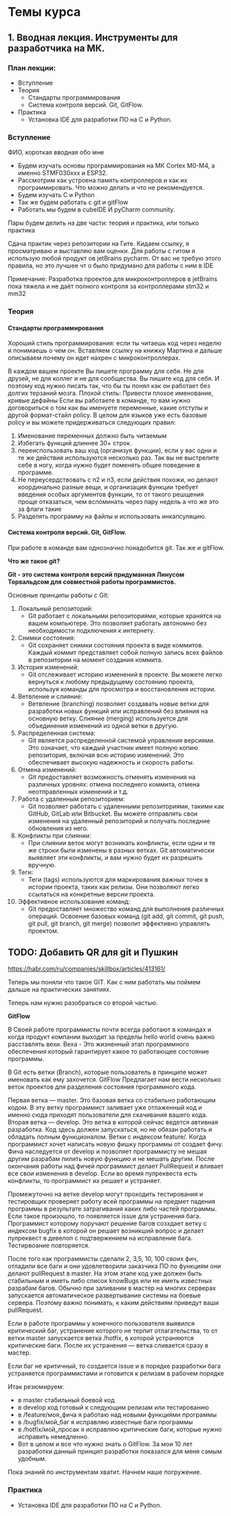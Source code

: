 # Темы курса

## 1. Вводная лекция. Инструменты для разработчика на МК.
### План лекции:
- Вступление
- Теория
  - Стандарты программирования
  - Система контроля версий. Git, GitFlow.
- Практика
  - Установка IDE для разработки ПО на С и Python.

### Вступление
ФИО, короткая вводная обо мне

- Будем изучать основы программирования на МК Cortex M0-M4, а именно STMF030xxx и ESP32.
- Рассмотрим как устроена память контроллеров и как их программировать. Что можно делать и что не рекомендуется.
- Будем изучать С и Python
- Так же будем работать с git и gitFlow
- Работать мы будем в cubeIDE И pyCharm community.

Пары будем делить на две части: теория и практика, или только практика

Сдача практик через репозитории на Гите. Кидаем ссылку, я просматриваю и выставляю вам оценки.
Для работы с гитом я использую любой продукт ов jetBrains pycharm. От  вас не требую этого правила, но это лучшее чт о было придумано для работы с ним в IDE

Примечание: 
	Разработка проектов для микроконтроллеров в jetBrains пока тяжела и не даёт полного контроля за контроллерами stm32 и mm32

### Теория
#### Стандарты программирования
Хороший стиль программирования: если ты читаешь код через неделю и понимаешь о чем он. 
Вставляем ссылку на книжку Мартина и дальше описываем почему он идет нахрен с микроконтроллерах. 

В каждом вашем проекте Вы пишете программу для себя. Не для друзей, не для коллег и не для сообщества. Вы пишите код для себя. И поэтому код нужно писать так, что бы ты понял как он работает без долгих терзаний мозга. 
Плохой стиль: 
Привести плохое именование, кривые дефайны
Если вы работаете в команде, то вам нужно договориться о том как вы именуете переменные, какие отступы и другой формат-стайл policy. В целом для языков уже есть базовые policy и вы можете придерживаться следующих правил:
1) Именование переменных должно быть читаемым
2) Избегать функций длиннее 30+ строк.
3) переиспользовать ваш код (организуя функции), если у вас одни и те же действия используются несколько раз. Так вы не выстрелите себе в ногу, когда нужно будет поменять общее поведение в программе.
4) Не переусердствовать с п2 и п3, если действия похожи, но делают координально разные вещи, и организация функции требует введения особых аргументов функции, то от такого решщения проще отказаться, чем вспоминать через пару недель а что же это за флаги такие
5) Разделять программу на файлы и использовать инкапсуляцию.

#### Система контроля версий. Git, GitFlow.
При работе в команде вам однозначно понадобится git. Так же и gitFlow.

**Что же такое git?**

**Git - это система контроля версий придуманная Линусом Торвальдсом для совместной работы программистов.**

Основные принципы работы с Git:
1. Локальный репозиторий:
   - Git работает с локальными репозиториями, которые хранятся на вашем компьютере. Это позволяет работать автономно без необходимости подключения к интернету.
2. Снимки состояния:
   - Git сохраняет снимки состояния проекта в виде коммитов. Каждый коммит представляет собой полную запись всех файлов в репозитории на момент создания коммита.
3. История изменений:
   - Git отслеживает историю изменений в проекте. Вы можете легко вернуться к любому предыдущему состоянию проекта, используя команды для просмотра и восстановления истории.
4. Ветвление и слияние:
   - Ветвление (branching) позволяет создавать новые ветки для разработки новых функций или исправлений без влияния на основную ветку. Слияние (merging) используется для объединения изменений из одной ветки в другую.
5. Распределенная система:
   - Git является распределенной системой управления версиями. Это означает, что каждый участник имеет полную копию репозитория, включая всю историю изменений. Это обеспечивает высокую надежность и скорость работы.
6. Отмена изменений:
   - Git предоставляет возможность отменять изменения на различных уровнях: отмена последнего коммита, отмена неотправленных изменений и т.д.
7. Работа с удаленным репозиторием:
   - Git позволяет работать с удаленными репозиториями, такими как GitHub, GitLab или Bitbucket. Вы можете отправлять свои изменения на удаленный репозиторий и получать последние обновления из него.
8. Конфликты при слиянии:
   - При слиянии веток могут возникать конфликты, если одни и те же строки были изменены в разных ветках. Git автоматически выявляет эти конфликты, и вам нужно будет их разрешить вручную.
9. Теги:
   - Теги (tags) используются для маркирования важных точек в истории проекта, таких как релизы. Они позволяют легко ссылаться на конкретные версии проекта.
10. Эффективное использование команд:
    - Git предоставляет множество команд для выполнения различных операций. Освоение базовых команд (git add, git commit, git push, git pull, git branch, git merge) позволит эффективно управлять проектом.

## TODO: Добавить QR для git и Пушкин 
https://habr.com/ru/companies/skillbox/articles/413161/


Теперь мы поняли что такое GIT. Как с ним работать мы поймем дальше на практических занятиях.

Теперь нам нужно разобраться со второй частью.

**GitFlow**

В Своей работе программисты почти всегда работают в командах и когда продукт компании выходит за пределы hello world очень важно расставлять вехи. Веха - Это жизненный этап программного обеспечения который гарантирует какое то работающее состояние программы.  

В Git есть ветки (Branch), которые пользователь в принципе может именовать как ему захочется. 
GitFlow Предлагает нам вести несколько веток проектов для разделения состояния программного кода. 

Первая ветка — master. Это базовая ветка со стабильно работающим кодом. В эту ветку программист заливает уже отлаженный код и именно сюда приходят пользователи для скачивания вашего кода.
Вторая ветка — develop. Это ветка в которой сейчас ведется автивная разработка. Код здесь должен запускаться, но не обязан работать и обладать полным функционалом. 
Ветки с индексом feature/. Когда программист хочет написать новую фишку программы от создает фичу. Фича наследуется от develop и позволяет программисту не мешая другим разрабам пилить новую функцию и не мешать другим. После окончания работы над фичей программист делает PullRequest  и вливает все свои изменения в develop. Если во время пулреквеста есть конфликты, то программист их решает и устраняет. 

Промежуточно на ветке develop могут проходить тестирования и тестировщих проверяет работу всей программы на предмет падения программы в результате затрагивания каких либо частей программы. Если такое произошло, то появляется issue для устранения бага. Программист которому поручают решение багов созхдает ветку с индексом bugfix в которой он решает возникший вопрос и делает пулреквест в девелоп с подтвержением на исправление бага. Тестирвоание повторяется. 

После того как программисты сделали 2, 3,5, 10, 100 своих фич, отладили все баги и они удовлетворили заказчика ПО по функциям они делают pullRequest в master. На этом этапе код уже должен быть стабильным и иметь либо список knowBugs или не иметь известных разрабам багов.
Обычно при заливании в мастер на многих серверах запускается автоматическое развертывание системы на боевые сервера. 
Поэтому важно понимать, к каким действиям приведут ваши pullRequest.

Если в работе программы у конечного пользователя выявился критический баг, устранение которого не терпит отлагательства, то от ветки master запускается ветка /hotfix, в которой устраняются критические баги. После их устранения — ветка сливается сразу в мастер.
 
Если баг не критичный, то создается issue и в порядке разработки бага устраняется программистами и готовится к релизам в рабочем порядке

Итак резюмируем:
- в master стабильный боевой код
- в develop код готовый к следующим релизам или тестированию
- в /feature/моя_фича я работаю над новыми функциями программы
- в /bugfix/мой_баг я исправляю известные баги программы
- в /hotfix/мой_просак я исправляю критические баги, которые нужно исправить немедленно.
- Вот в целом и все что нужно знать о GitFlow.  За мои 10 лет разработки данный принцип разработки показался для меня самым удобным.
 
Пока знаний по инструментам хватит. Начнем наше погружение.

### Практика
- Установка IDE для разработки ПО на С и Python.


